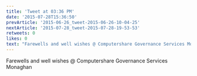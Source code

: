 ```yaml
---
title: 'Tweet at 03:36 PM'
date: '2015-07-28T15:36:50'
prevArticle: '2015-06-26_tweet-2015-06-26-10-04-25'
nextArticle: '2015-07-28_tweet-2015-07-28-19-53-53'
retweets: 0
likes: 0
text: "Farewells and well wishes @ Computershare Governance Services Monaghan"
---
```

Farewells and well wishes @ Computershare Governance Services Monaghan